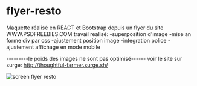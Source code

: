 # flyer-resto
Maquette réalisé en REACT et Bootstrap depuis un flyer du site WWW.PSDFREEBIES.COM
travail realisé:
-superposition d'image
-mise an forme div par css
-ajustement position image
-integration police
-ajustement affichage en mode mobile 

---------le poids des images ne sont pas optimisé------
voir le site sur surge: http://thoughtful-farmer.surge.sh/

![screen flyer resto](public/images/screen.png)
